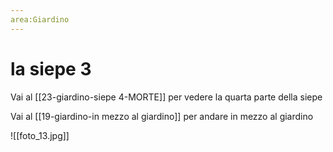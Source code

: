```yaml
---
area:Giardino
---
```

# la siepe 3

Vai al [[23-giardino-siepe 4-MORTE]] per vedere la quarta parte della siepe

Vai al [[19-giardino-in mezzo al giardino]] per andare in mezzo al giardino

![[foto_13.jpg]]